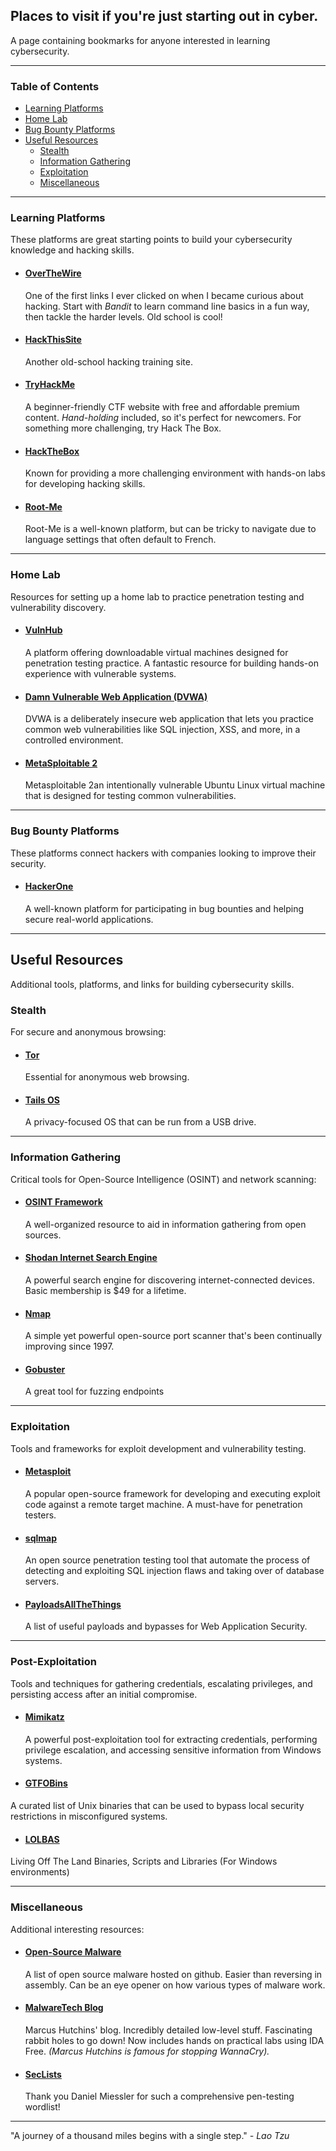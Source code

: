## Places to visit if you're just starting out in cyber.
A page containing bookmarks for anyone interested in learning cybersecurity.

---

### Table of Contents
- [Learning Platforms](#learning-platforms)
- [Home Lab](#home-lab)
- [Bug Bounty Platforms](#bug-bounty-platforms)
- [Useful Resources](#useful-resources)
  - [Stealth](#stealth)
  - [Information Gathering](#information-gathering)
  - [Exploitation](#exploitation)
  - [Miscellaneous](#miscellaneous)

---

### Learning Platforms
These platforms are great starting points to build your cybersecurity knowledge and hacking skills.

- #### [OverTheWire](https://overthewire.org/wargames/)
  One of the first links I ever clicked on when I became curious about hacking. Start with *Bandit* to learn command line basics in a fun way, then tackle the harder levels. Old school is cool!

- #### [HackThisSite](https://www.hackthissite.org/)
  Another old-school hacking training site.

- #### [TryHackMe](https://tryhackme.com/)
  A beginner-friendly CTF website with free and affordable premium content. *Hand-holding* included, so it's perfect for newcomers. For something more challenging, try Hack The Box.

- #### [HackTheBox](https://www.hackthebox.com/)
  Known for providing a more challenging environment with hands-on labs for developing hacking skills.

- #### [Root-Me](https://www.root-me.org/?lang=en)
  Root-Me is a well-known platform, but can be tricky to navigate due to language settings that often default to French.

---

### Home Lab
Resources for setting up a home lab to practice penetration testing and vulnerability discovery.

- #### [VulnHub](https://www.vulnhub.com/)
  A platform offering downloadable virtual machines designed for penetration testing practice. A fantastic resource for building hands-on experience with vulnerable systems.

- #### [Damn Vulnerable Web Application (DVWA)](http://www.dvwa.co.uk/)
  DVWA is a deliberately insecure web application that lets you practice common web vulnerabilities like SQL injection, XSS, and more, in a controlled environment.

- #### [MetaSploitable 2](https://docs.rapid7.com/metasploit/metasploitable-2/)
  Metasploitable 2an intentionally vulnerable Ubuntu Linux virtual machine that is designed for testing common vulnerabilities.

---

### Bug Bounty Platforms
These platforms connect hackers with companies looking to improve their security.

- #### [HackerOne](https://www.hackerone.com/)
  A well-known platform for participating in bug bounties and helping secure real-world applications.

---

## Useful Resources
Additional tools, platforms, and links for building cybersecurity skills.

### Stealth
For secure and anonymous browsing:

- #### [Tor](https://www.torproject.org/)
  Essential for anonymous web browsing.

- #### [Tails OS](https://tails.net/)
  A privacy-focused OS that can be run from a USB drive.
  
---

### Information Gathering
Critical tools for Open-Source Intelligence (OSINT) and network scanning:

- #### [OSINT Framework](https://osintframework.com/)
  A well-organized resource to aid in information gathering from open sources.

- #### [Shodan Internet Search Engine](https://www.shodan.io/)
  A powerful search engine for discovering internet-connected devices. Basic membership is $49 for a lifetime.

- #### [Nmap](https://nmap.org/)
  A simple yet powerful open-source port scanner that's been continually improving since 1997.

- #### [Gobuster](https://github.com/OJ/gobuster)
  A great tool for fuzzing endpoints

---

### Exploitation
Tools and frameworks for exploit development and vulnerability testing.

- #### [Metasploit](https://www.metasploit.com/)
  A popular open-source framework for developing and executing exploit code against a remote target machine. A must-have for penetration testers.

- #### [sqlmap](https://sqlmap.org/)
  An open source penetration testing tool that automate the process of detecting and exploiting SQL injection flaws and taking over of database servers.

- #### [PayloadsAllTheThings](https://github.com/swisskyrepo/PayloadsAllTheThings)
  A list of useful payloads and bypasses for Web Application Security.

---

### Post-Exploitation
Tools and techniques for gathering credentials, escalating privileges, and persisting access after an initial compromise.

- #### [Mimikatz](https://github.com/gentilkiwi/mimikatz)
  A powerful post-exploitation tool for extracting credentials, performing privilege escalation, and accessing sensitive information from Windows systems.

- #### [GTFOBins](https://gtfobins.github.io/)
A curated list of Unix binaries that can be used to bypass local security restrictions in misconfigured systems.

- #### [LOLBAS](https://lolbas-project.github.io/#)
Living Off The Land Binaries, Scripts and Libraries (For Windows environments)

---


### Miscellaneous
Additional interesting resources:

- #### [Open-Source Malware](https://github.com/BushidoUK/Open-source-Malware/blob/main/GitHubMalware.csv)
  A list of open source malware hosted on github. Easier than reversing in assembly. Can be an eye opener on how various types of malware work.

- #### [MalwareTech Blog](https://malwaretech.com/)
  Marcus Hutchins' blog. Incredibly detailed low-level stuff. Fascinating rabbit holes to go down! Now includes hands on practical labs using IDA Free. *(Marcus Hutchins is famous for stopping WannaCry).*

- #### [SecLists](https://github.com/danielmiessler/SecLists)
  Thank you Daniel Miessler for such a comprehensive pen-testing wordlist!

---

"A journey of a thousand miles begins with a single step." 
*- Lao Tzu*


